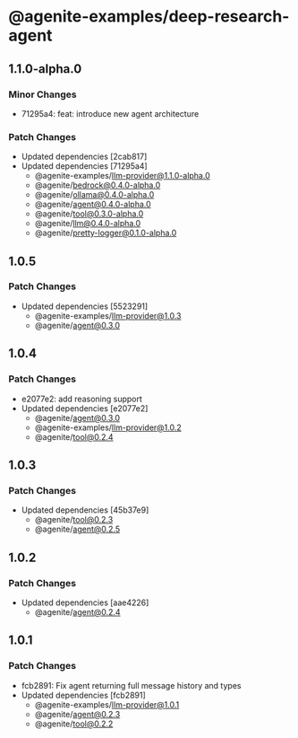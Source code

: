 # @agenite-examples/deep-research-agent

## 1.1.0-alpha.0

### Minor Changes

- 71295a4: feat: introduce new agent architecture

### Patch Changes

- Updated dependencies [2cab817]
- Updated dependencies [71295a4]
  - @agenite-examples/llm-provider@1.1.0-alpha.0
  - @agenite/bedrock@0.4.0-alpha.0
  - @agenite/ollama@0.4.0-alpha.0
  - @agenite/agent@0.4.0-alpha.0
  - @agenite/tool@0.3.0-alpha.0
  - @agenite/llm@0.4.0-alpha.0
  - @agenite/pretty-logger@0.1.0-alpha.0

## 1.0.5

### Patch Changes

- Updated dependencies [5523291]
  - @agenite-examples/llm-provider@1.0.3
  - @agenite/agent@0.3.0

## 1.0.4

### Patch Changes

- e2077e2: add reasoning support
- Updated dependencies [e2077e2]
  - @agenite/agent@0.3.0
  - @agenite-examples/llm-provider@1.0.2
  - @agenite/tool@0.2.4

## 1.0.3

### Patch Changes

- Updated dependencies [45b37e9]
  - @agenite/tool@0.2.3
  - @agenite/agent@0.2.5

## 1.0.2

### Patch Changes

- Updated dependencies [aae4226]
  - @agenite/agent@0.2.4

## 1.0.1

### Patch Changes

- fcb2891: Fix agent returning full message history and types
- Updated dependencies [fcb2891]
  - @agenite-examples/llm-provider@1.0.1
  - @agenite/agent@0.2.3
  - @agenite/tool@0.2.2
